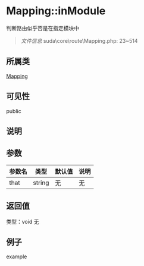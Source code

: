# Mapping::inModule
判断路由似乎否是在指定模块中
> *文件信息* suda\core\route\Mapping.php: 23~514
## 所属类 

[Mapping](../Mapping.md)

## 可见性

  public  
## 说明



## 参数

| 参数名 | 类型 | 默认值 | 说明 |
|--------|-----|-------|-------|
| that |  string | 无 | 无 |

## 返回值
类型：void
无

## 例子

example